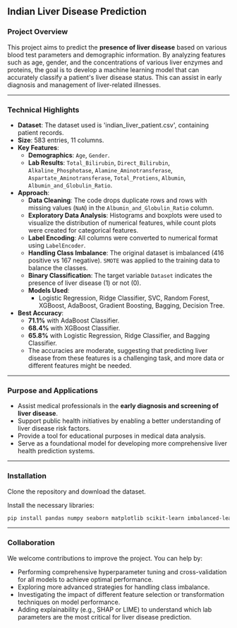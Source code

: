 ## Indian Liver Disease Prediction

### Project Overview

This project aims to predict the **presence of liver disease** based on various blood test parameters and demographic information. By analyzing features such as age, gender, and the concentrations of various liver enzymes and proteins, the goal is to develop a machine learning model that can accurately classify a patient's liver disease status. This can assist in early diagnosis and management of liver-related illnesses.

-----

### Technical Highlights

  * **Dataset**: The dataset used is 'indian\_liver\_patient.csv', containing patient records.
  * **Size**: 583 entries, 11 columns.
  * **Key Features**:
      * **Demographics**: `Age`, `Gender`.
      * **Lab Results**: `Total_Bilirubin`, `Direct_Bilirubin`, `Alkaline_Phosphotase`, `Alamine_Aminotransferase`, `Aspartate_Aminotransferase`, `Total_Protiens`, `Albumin`, `Albumin_and_Globulin_Ratio`.
  * **Approach**:
      * **Data Cleaning**: The code drops duplicate rows and rows with missing values (`NaN`) in the `Albumin_and_Globulin_Ratio` column.
      * **Exploratory Data Analysis**: Histograms and boxplots were used to visualize the distribution of numerical features, while count plots were created for categorical features.
      * **Label Encoding**: All columns were converted to numerical format using `LabelEncoder`.
      * **Handling Class Imbalance**: The original dataset is imbalanced (416 positive vs 167 negative). `SMOTE` was applied to the training data to balance the classes.
      * **Binary Classification**: The target variable `Dataset` indicates the presence of liver disease (1) or not (0).
      * **Models Used**:
          * Logistic Regression, Ridge Classifier, SVC, Random Forest, XGBoost, AdaBoost, Gradient Boosting, Bagging, Decision Tree.
  * **Best Accuracy**:
      * **71.1%** with AdaBoost Classifier.
      * **68.4%** with XGBoost Classifier.
      * **65.8%** with Logistic Regression, Ridge Classifier, and Bagging Classifier.
      * The accuracies are moderate, suggesting that predicting liver disease from these features is a challenging task, and more data or different features might be needed.

-----

### Purpose and Applications

  * Assist medical professionals in the **early diagnosis and screening of liver disease**.
  * Support public health initiatives by enabling a better understanding of liver disease risk factors.
  * Provide a tool for educational purposes in medical data analysis.
  * Serve as a foundational model for developing more comprehensive liver health prediction systems.

-----

### Installation

Clone the repository and download the dataset.

Install the necessary libraries:

```bash
pip install pandas numpy seaborn matplotlib scikit-learn imbalanced-learn xgboost
```

-----

### Collaboration

We welcome contributions to improve the project. You can help by:

  * Performing comprehensive hyperparameter tuning and cross-validation for all models to achieve optimal performance.
  * Exploring more advanced strategies for handling class imbalance.
  * Investigating the impact of different feature selection or transformation techniques on model performance.
  * Adding explainability (e.g., SHAP or LIME) to understand which lab parameters are the most critical for liver disease prediction.

